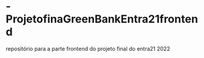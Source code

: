 # -ProjetofinaGreenBankEntra21frontend
repositório para a parte frontend do projeto final do entra21 2022
